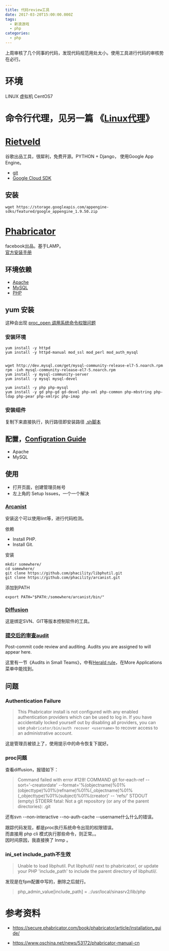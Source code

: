 ```yaml
---
title: 代码review工具
date: 2017-03-20T15:00:00.000Z
tags:
  - 新浪游戏
  - php
categories:
  - php
---
```


上周审核了几个同事的代码，发现代码规范用处太小。使用工具进行代码的审核势在必行。

<!-- MORE -->

 # 环境

LINUX 虚拟机 CentOS7

# 命令行代理，见另一篇 《[Linux代理](/Linux代理/)》

# [Rietveld](http://code.google.com/p/rietveld/)

谷歌出品工具，很犀利，免费开源。PYTHON + Django， 使用Google App Engine。

- [git](https://github.com/rietveld-codereview/rietveld)
- [Google Cloud SDK](https://cloud.google.com/sdk/docs/)

## 安装

```
wget https://storage.googleapis.com/appengine-sdks/featured/google_appengine_1.9.50.zip
```

# [Phabricator](https://www.phacility.com/phabricator/)

facebook出品。基于LAMP。<br>
[官方安装手册](https://secure.phabricator.com/book/phabricator/article/installation_guide/)

## 环境依赖

- [Apache](https://httpd.apache.org/download.cgi)
- [MySQL](https://www.mysql.com/downloads/)
- [PHP](http://php.net/downloads.php)

## yum 安装

这种会出现 [proc_open 调用系统命令权限问题](#proc问题)

### 安装环境

```
yum install -y httpd
yum install -y httpd-manual mod_ssl mod_perl mod_auth_mysql


wget http://dev.mysql.com/get/mysql-community-release-el7-5.noarch.rpm
rpm -ivh mysql-community-release-el7-5.noarch.rpm
yum install -y mysql-community-server
yum install -y mysql mysql-devel

yum install -y php php-mysql
yum install -y gd php-gd gd-devel php-xml php-common php-mbstring php-ldap php-pear php-xmlrpc php-imap
```

### 安装组件

复制下来直接执行，执行路径即安装路径 [.sh脚本](https://secure.phabricator.com/source/phabricator/browse/master/scripts/install/install_rhel-derivs.sh)

## 配置，[Configration Guide](https://secure.phabricator.com/book/phabricator/article/configuration_guide/)

- Apache
- MySQL

## 使用

- 打开页面，创建管理员帐号
- 左上角的 Setup Issues，一个一个解决

### [Arcanist](https://secure.phabricator.com/book/phabricator/article/arcanist_quick_start/)

安装这个可以使用lint等，进行代码检测。  

依赖

- Install PHP.
- Install Git.

安装

```
mkdir somewhere/
cd somewhere/
git clone https://github.com/phacility/libphutil.git
git clone https://github.com/phacility/arcanist.git
```

添加到PATH

```
export PATH="$PATH:/somewhere/arcanist/bin/"
```

####

### [Diffusion](https://secure.phabricator.com/book/phabricator/article/diffusion/)

这是绑定SVN、GIT等版本控制软件的工具。

### [提交后的审查audit](https://secure.phabricator.com/book/phabricator/article/audit/)

Post-commit code review and auditing. Audits you are assigned to will appear here.

这里有一节《Audits in Small Teams》，中有[Herald rule](https://secure.phabricator.com/book/phabricator/article/herald/)，在More Applications菜单中能找到。

## 问题

### Authentication Failure

> This Phabricator install is not configured with any enabled authentication providers which can be used to log in. If you have accidentally locked yourself out by disabling all providers, you can use `phabricator/bin/auth recover <username>` to recover access to an administrative account.

这是管理员被锁上了，使用提示中的命令恢复下就好。

### proc问题

查看diffusion，报错如下：

> Command failed with error #128! COMMAND git for-each-ref --sort='-creatordate' --format='%(objectname)%01%(objecttype)%01%(refname)%01%(_objectname)%01%(_objecttype)%01%(subject)%01%(creator)' -- 'refs/' STDOUT (empty) STDERR fatal: Not a git repository (or any of the parent directories): .git

还有svn --non-interactive --no-auth-cache --username什么什么的错误。

跟踪代码发现，都是proc执行系统命令出现的权限错误。<br>
而直接用 php cli 模式执行那些命令，则正常。。<br>
因时间原因，我直接换了 lnmp 。

### ini_set include_path不生效

> Unable to load libphutil. Put libphutil/ next to phabricator/, or update your PHP 'include_path' to include the parent directory of libphutil/.

发现是在fpm配置中写的，删除之后就行。

> php_admin_value[include_path] = .:/usr/local/sinasrv2/lib/php

# 参考资料

- <https://secure.phabricator.com/book/phabricator/article/installation_guide/>

- <https://www.oschina.net/news/53172/phabricator-manual-cn>

